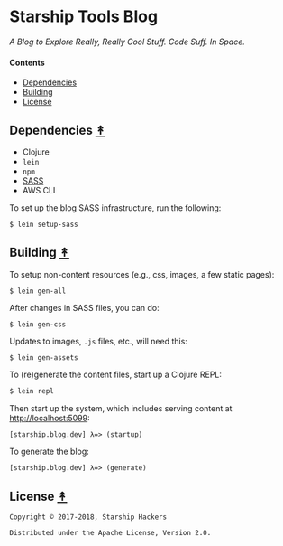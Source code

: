 # Starship Tools Blog

*A Blog to Explore Really, Really Cool Stuff. Code Suff. In Space.*


#### Contents

* [Dependencies](#dependencies-)
* [Building](#building-)
* [License](#license-)


## Dependencies [&#x219F;](#contents)

* Clojure
* `lein`
* `npm`
* [SASS](http://sass-lang.com)
* AWS CLI

To set up the blog SASS infrastructure, run the following:

```bash
$ lein setup-sass
```


## Building [&#x219F;](#contents)

To setup non-content resources (e.g., css, images, a few static pages):

```
$ lein gen-all
```

After changes in SASS files, you can do:

```
$ lein gen-css
```

Updates to images, `.js` files, etc., will need this:

```
$ lein gen-assets
```

To (re)generate the content files, start up a Clojure REPL:

```bash
$ lein repl
```

Then start up the system, which includes serving content at
[http://localhost:5099](http://localhost:5099):

```clj
[starship.blog.dev] λ=> (startup)
```

To generate the blog:

```clj
[starship.blog.dev] λ=> (generate)
```


## License [&#x219F;](#contents)

```
Copyright © 2017-2018, Starship Hackers

Distributed under the Apache License, Version 2.0.
```
